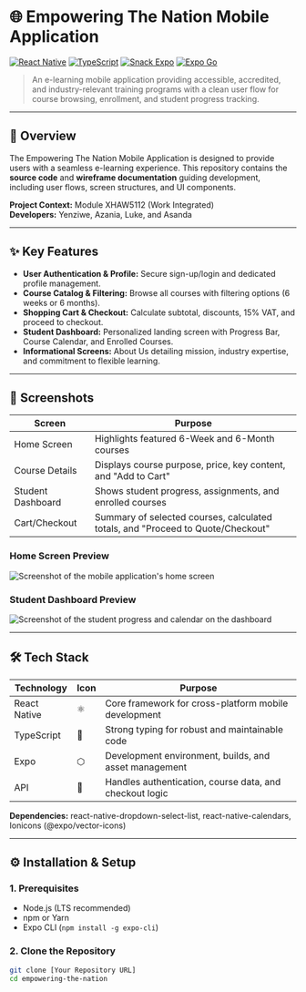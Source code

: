 # 🌐 Empowering The Nation Mobile Application

[![React Native](https://img.shields.io/badge/React_Native-61DAFB?style=flat&logo=react&logoColor=black)](https://reactnative.dev/)
[![TypeScript](https://img.shields.io/badge/TypeScript-3178C6?style=flat&logo=typescript&logoColor=white)](https://www.typescriptlang.org/)
[![Snack Expo](https://img.shields.io/badge/Snack_Expo-1B1F23?style=flat&logo=expo&logoColor=white)](https://snack.expo.dev/)
[![Expo Go](https://img.shields.io/badge/Expo_Go-000000?style=flat&logo=expo&logoColor=white)](https://expo.dev/)

> An e-learning mobile application providing accessible, accredited, and industry-relevant training programs with a clean user flow for course browsing, enrollment, and student progress tracking.

---

## 🚀 Overview

The Empowering The Nation Mobile Application is designed to provide users with a seamless e-learning experience. This repository contains the **source code** and **wireframe documentation** guiding development, including user flows, screen structures, and UI components.

**Project Context:** Module XHAW5112 (Work Integrated)  
**Developers:** Yenziwe, Azania, Luke, and Asanda

---

## ✨ Key Features

- **User Authentication & Profile:** Secure sign-up/login and dedicated profile management.  
- **Course Catalog & Filtering:** Browse all courses with filtering options (6 weeks or 6 months).  
- **Shopping Cart & Checkout:** Calculate subtotal, discounts, 15% VAT, and proceed to checkout.  
- **Student Dashboard:** Personalized landing screen with Progress Bar, Course Calendar, and Enrolled Courses.  
- **Informational Screens:** About Us detailing mission, industry expertise, and commitment to flexible learning.  

---

## 📸 Screenshots

| Screen | Purpose |
|--------|---------|
| Home Screen | Highlights featured 6-Week and 6-Month courses |
| Course Details | Displays course purpose, price, key content, and "Add to Cart" |
| Student Dashboard | Shows student progress, assignments, and enrolled courses |
| Cart/Checkout | Summary of selected courses, calculated totals, and "Proceed to Quote/Checkout" |

### Home Screen Preview
![Screenshot of the mobile application's home screen](path/to/img/home_screen.png)

### Student Dashboard Preview
![Screenshot of the student progress and calendar on the dashboard](path/to/img/dashboard_screen.png)

---

## 🛠 Tech Stack

| Technology | Icon | Purpose |
|------------|------|---------|
| React Native | ⚛️ | Core framework for cross-platform mobile development |
| TypeScript | 🔵 | Strong typing for robust and maintainable code |
| Expo | ⬡ | Development environment, builds, and asset management |
| API | 🔗 | Handles authentication, course data, and checkout logic |

**Dependencies:** react-native-dropdown-select-list, react-native-calendars, Ionicons (@expo/vector-icons)

---

## ⚙️ Installation & Setup

### 1. Prerequisites
- Node.js (LTS recommended)  
- npm or Yarn  
- Expo CLI (`npm install -g expo-cli`)  

### 2. Clone the Repository
```bash
git clone [Your Repository URL]
cd empowering-the-nation
